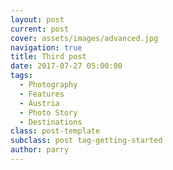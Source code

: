 ```yaml
---
layout: post
current: post
cover: assets/images/advanced.jpg
navigation: true
title: Third post
date: 2017-07-27 05:00:00
tags:
  - Photography
  - Features
  - Austria
  - Photo Story
  - Destinations
class: post-template
subclass: post tag-getting-started
author: parry
---
```

